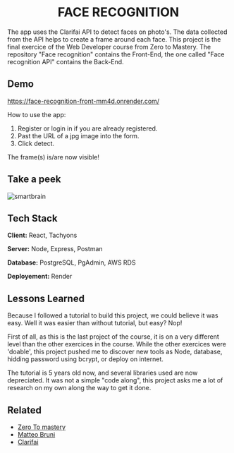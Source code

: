<h1 align="center">FACE RECOGNITION </h1>


The app uses the Clarifai API to detect faces on photo's. The data collected from the API helps to create a frame around each face.
This project is the final exercice of the Web Developer course from Zero to Mastery. 
The repository "Face recognition" contains the Front-End, the one called "Face recognition API" contains the Back-End.


## Demo

https://face-recognition-front-mm4d.onrender.com/


How to use the app:
1) Register or login in if you are already registered.
2) Past the URL of a jpg image into the form.
3) Click detect.

The frame(s) is/are now visible!

## Take a peek


![smartbrain](https://github.com/ocsiddisco/Face-Recognition/assets/114222588/37dfdabd-0c10-4ba8-b7a2-c4391272bbd3)


## Tech Stack

**Client:** React, Tachyons

**Server:** Node, Express, Postman

**Database:** PostgreSQL, PgAdmin, AWS RDS

**Deployement:** Render

## Lessons Learned

Because I followed a tutorial to build this project, we could believe it was easy. Well it was easier than without tutorial, but easy? Nop!

First of all, as this is the last project of the course, it is on a very different level than the other exercices in the course. While the other exercices were 'doable', this project pushed me to discover new tools as Node, database, hidding password using bcrypt, or deploy on internet.

The tutorial is 5 years old now, and several libraries used are now depreciated. It was not a simple "code along", this project asks me a lot of research on my own along the way to get it done.

## Related

 - [Zero To mastery](https://zerotomastery.io/)
 - [Matteo Bruni](https://github.com/matteobruni/tsparticles/blob/main/components/react/README.md)
 - [Clarifai](https://github.com/Clarifai/clarifai-javascript)


